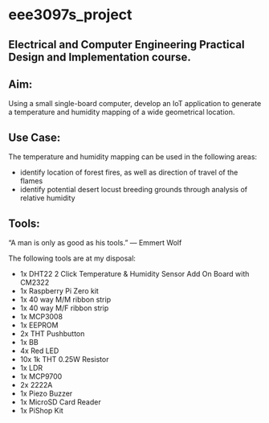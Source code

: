 # eee3097s_project

## Electrical and Computer Engineering Practical Design and Implementation course.

## Aim:
Using a small single-board computer, develop an IoT application to generate a temperature and humidity mapping of a wide geometrical location.

## Use Case:
The temperature and humidity mapping can be used in the following areas:
- identify location of forest fires, as well as direction of travel of the flames
- identify potential desert locust breeding grounds through analysis of relative humidity

## Tools:
“A man is only as good as his tools.”
― Emmert Wolf

The following tools are at my disposal:
- 1x DHT22 2 Click Temperature & Humidity Sensor Add On Board with CM2322
- 1x Raspberry Pi Zero kit
- 1x 40 way M/M ribbon strip
- 1x 40 way M/F ribbon strip
- 1x MCP3008
- 1x EEPROM
- 2x THT Pushbutton
- 1x BB
- 4x Red LED
- 10x 1k THT 0.25W Resistor
- 1x LDR
- 1x MCP9700
- 2x 2222A
- 1x Piezo Buzzer
- 1x MicroSD Card Reader
- 1x PiShop Kit
